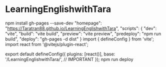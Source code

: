 # LearningEnglishwithTara
npm install gh-pages --save-dev
"homepage": "https://Taratran88.github.io/LearningEnglishwithTara",
"scripts": {
  "dev": "vite",
  "build": "vite build",
  "preview": "vite preview",
  "predeploy": "npm run build",
  "deploy": "gh-pages -d dist"
}
import { defineConfig } from 'vite';
import react from '@vitejs/plugin-react';

export default defineConfig({
  plugins: [react()],
  base: '/LearningEnglishwithTara/', // IMPORTANT
});
npm run deploy
